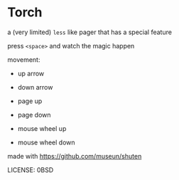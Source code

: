 # Torch

a (very limited) `less` like pager that has a special feature

press `<space>` and watch the magic happen

movement:

- up arrow
- down arrow

- page up
- page down

- mouse wheel up
- mouse wheel down

made with https://github.com/museun/shuten

LICENSE: 0BSD
